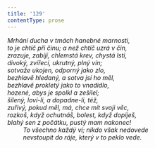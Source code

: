 ```yaml
---
title: '129'
contentType: prose
---
```


<section>

_Mrhání ducha v tmách hanebné marnosti,  
to je chtíč při činu; a než chtíč uzrá v čin,  
zrazuje, zabíjí, chlemstá krev, chystá lsti,  
divoký, zvířecí, ukrutný, plný vin;  
sotvaže ukojen, odporný jako zlo,  
bezhlavě hledaný, a sotva jsi ho měl,  
bezhlavě prokletý jako to vnadidlo,  
hozené, abys je spolkl a zešílel;  
šílený, loví-li, a dopadne-li, též,  
zuřivý, pokud měl, má, chce mít svoji věc,  
rozkoš, když ochutnáš, bolest, když dopiješ,  
blahý sen z počátku, pustý mam nakonec!  
         To všechno každý ví; nikdo však nedovede  
         nevstoupit do ráje, který v to peklo vede._

</section>
